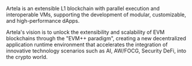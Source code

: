 
Artela is an extensible L1 blockchain with parallel execution and interoperable VMs, supporting the development of modular, customizable, and high-performance dApps. 

Artela's vision is to unlock the extensibility and scalability of EVM blockchains through the "EVM++ paradigm", creating a new decentralized application runtime environment that accelerates the integration of innovative technology scenarios such as AI, AW/FOCG, Security DeFi, into the crypto world.

